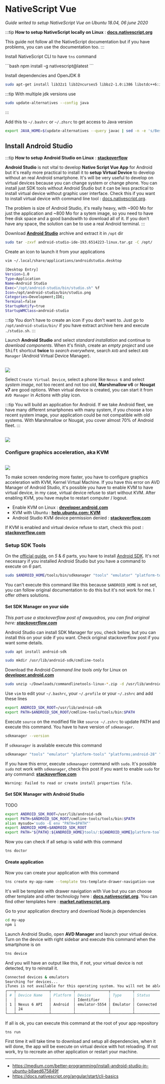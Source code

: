 # NativeScript Vue

*Guide writed to setup NativeScript Vue on Ubuntu 18.04, 06 june 2020*

:::tip
**How to setup NativeScript locally on Linux** : [**docs.nativescript.org**](https://docs.nativescript.org/angular/start/ns-setup-linux)

This guide not follow all the NativeScript documentation but if you have problems, you can use the documentation too.
:::

Install NativeScript CLI to have `tns` command

<code-info ext="sh">
```bash
npm install -g nativescript@latest
```
</code-info>

Install dependencies and OpenJDK 8

```bash
sudo apt-get install lib32z1 lib32ncurses5 libbz2-1.0:i386 libstdc++6:i386 g++ openjdk-8-jdk
```

:::tip
With multiple jdk versions use
```bash
sudo update-alternatives --config java
```
:::

Add this to `~/.bashrc` or `~/.zhsrc` to get access to Java version

```bash
export JAVA_HOME=$(update-alternatives --query javac | sed -n -e 's/Best: *\(.*\)\/bin\/javac/\1/p')
```

## Install Android Studio

:::tip
**How to setup Android Studio on Linux** : [**stackoverflow**](https://askubuntu.com/questions/634082/how-to-install-android-studio-on-ubuntu)

**Android Studio** is not vital to develop **Native Script Vue App** for Android but it's really more practical to install it to **setup Virtual Device** to develop without an real Android smartphone. It's will be very useful to develop on virtual devices because you can change system or change phone. You can install just SDK tools without Android Studio but it can be less practical to install virtual device without graphic user interface. Check this if you want to install virtual device with command line tool : [docs.nativescript.org](https://docs.nativescript.org/angular/tooling/android-virtual-devices#creating-android-virtual-device-via-command-line-tool).

The problem is size of Android Studio, it's really heavy, with ~900 Mo for just the application and ~800 Mo for a sytem image, so you need to have free disk space and a good bandswith to download all of it. If you don't have any space, the solution can be to use a real Android terminal.
:::

Download [**Android Studio**](https://developer.android.com/studio) archive and extract it in `/opt` dir

```bash
sudo tar -zxvf android-studio-ide-193.6514223-linux.tar.gz -C /opt/
```

Create an icon to launch it from your applications

```bash
vim ~/.local/share/applications/androidstudio.desktop
```
```bash
[Desktop Entry]
Version=1.0
Type=Application
Name=Android Studio
Exec="/opt/android-studio/bin/studio.sh" %f
Icon=/opt/android-studio/bin/studio.png
Categories=Development;IDE;
Terminal=false
StartupNotify=true
StartupWMClass=android-studio
```

:::tip
You don't have to create an icon if you don't want to. Just go to `/opt/android-studio/bin/` if you have extract archive here and execute `./studio.sh`.
:::

Launch **Android Studio** and select *standard installation* and continue to *download components*. When it's finish, create an *empty project* and use <kbd>Shift</kbd> shortcut **twice** to *search everywhere*, search `AVD` and select `AVD Manager` (Android Virtual Device Manager).

<img src="/images/linux/android-avd-search.jpg" class="" style="margin-top: 1rem" />

Select `Create Virtual Device`, select a phone like `Nexus 6` and select *system image*, not too recent and not too old, **Marshmallow v6** or **Nougat v7** are good options. When virtual device is created, you can start it from `AVD Manager` in *Actions* with play icon.

:::tip
You will build an application for Android. If we take Android fleet, we have many different smartphones with many system, if you choose a too recent system image, your application could be not compatible with old systems. With Marshmallow or Nougat, you cover almost 70% of Android fleet.
:::

<img src="/images/linux/android-distributions.jpg" class="" style="margin-top: 1rem" />

### Configure graphics acceleration, aka KVM

<img src="/images/linux/kvm.jpg" class="" style="margin-top: 1rem" />

To make screen rendering more faster, you have to configure graphics acceleration with KVM, Kernel Virtual Machine. If you have this error on AVD Manager of Android Studio, it's possible you have to enable KVM to have virtual device, in my case, virtual device refuse to start without KVM. After enabling KVM, you have maybe to restart computer / logout.

- Enable KVM on Linux : [**developer.android.com**](https://developer.android.com/studio/run/emulator-acceleration#accel-graphics)
- KVM with Ubuntu : [**help.ubuntu.com: KVM**](https://help.ubuntu.com/community/KVM/Installation)
- Android Studio KVM device permission denied : [**stackoverflow.com**](https://stackoverflow.com/questions/37300811/android-studio-dev-kvm-device-permission-denied)

If KVM is enabled and virtual device refuse to start, check this post : [**stackoverflow.com**](https://stackoverflow.com/questions/42728353/cannot-start-android-device-emulator-on-linux)

### Setup SDK Tools

On the [official guide](https://docs.nativescript.org/angular/start/ns-setup-linux), on *5* & *6* parts, you have to install [Android SDK](developer.android.com/sdk/index.html). It's not necessary if you installed Android Studio but you have a command to execute on *6* part.

```bash
sudo $ANDROID_HOME/tools/bin/sdkmanager "tools" "emulator" "platform-tools" "platforms;android-28" "build-tools;28.0.3" "extras;android;m2repository" "extras;google;m2repository"
```

You can't execute this command like this because `$ANDROID_HOME` is not set, you can follow original documentation to do this but it's not work for me. I offer others solutions.

#### Set SDK Manager on your side

*This part use a stackoverflow post of awquadros, you can find original here: [**stackoverflow.com**](https://stackoverflow.com/questions/60440509/android-command-line-tools-sdkmanager-always-shows-warning-could-not-create-se)*

Android Studio can install SDK Manager for you, check below, but you can install this on your side if you want. Check original stackoverflow post if you want some details.

```bash
sudo apt install android-sdk
```

```bash
sudo mkdir /usr/lib/android-sdk/cmdline-tools
```

Download the Android *Command line tools only* for Linux on [**developer.android.com**](https://developer.android.com/studio?hl=en-419#downloads)

```bash
sudo unzip ~/Downloads/commandlinetools-linux-*.zip -d /usr/lib/android-sdk/cmdline-tools
```

Use `vim` to edit your `~/.bashrc`, your `~/.profile` or your `~/.zshrc` and add these lines

```bash
export ANDROID_SDK_ROOT=/usr/lib/android-sdk
export PATH=$ANDROID_SDK_ROOT/cmdline-tools/tools/bin:$PATH
```

Execute `source` on the modified file like `source ~/.zshrc` to update PATH and execute this command. You have to have version of `sdkmanager`.

```bash
sdkmanager --version
```

If `sdkmanager` is available execute this command

```bash
sdkmanager "tools" "emulator" "platform-tools" "platforms;android-28" "build-tools;28.0.3" "extras;android;m2repository" "extras;google;m2repository"
```

If you have this error, execute `sdkmanager` command with `sudo`. It's possible `sudo` not work with `sdkmanager`, check this post if you want to enable `sudo` for any command: [**stackoverflow.com**](https://stackoverflow.com/questions/12996397/command-not-found-when-using-sudo)

```bash
Warning: Failed to read or create install properties file.
```

#### Set SDK Manager with Android Studio

TODO

```bash
export ANDROID_SDK_ROOT=/usr/lib/android-sdk
export PATH=$ANDROID_SDK_ROOT/cmdline-tools/tools/bin:$PATH
alias mysudo='sudo -E env "PATH=$PATH"'
export ANDROID_HOME=$ANDROID_SDK_ROOT
export PATH="${PATH}:${ANDROID_HOME}tools/:${ANDROID_HOME}platform-tools/"
```

Now you can check if all setup is valid with this command

```bash
tns doctor
```

#### Create application

Now you can create your application with this command

```bash
tns create my-app-name --template tns-template-drawer-navigation-vue
```

It's will be template with drawer navigation with Vue but you can choose other template and other technology here : [**docs.nativescript.org**](https://docs.nativescript.org/tooling/docs-cli/project/creation/create). You can find other templates here : [**market.nativescript.org**](https://market.nativescript.org/?tab=templates&category=all_templates).

Go to your application directory and download Node.js dependencies

```bash
cd my-app
npm i
```

Launch Android Studio, open **AVD Manager** and launch your virtual device. Turn on the device with right sidebar and execute this command when the smartphone is on

```bash
tns device
```

And you will have an output like this, if not, your virtual device is not detected, try to reinstall it.

```bash
Connected devices & emulators
Searching for devices...
iTunes is not available for this operating system. You will not be able to work with connected iOS devices.
┌───┬───────────────┬──────────┬───────────────┬──────────┬───────────┬───────────────┐
│ # │ Device Name   │ Platform │ Device        │ Type     │ Status    │ Connection    │
│   │               │          │ Identifier    │          │           │ Type          │
│ 1 │ Nexus 6 API   │ Android  │ emulator-5554 │ Emulator │ Connected │ Local         │
│   │ 24            │          │               │          │           │               │
└───┴───────────────┴──────────┴───────────────┴──────────┴───────────┴───────────────┘
```

If all is ok, you can execute this command at the root of your app repository

```bash
tns run
```

First time it will take time to download and setup all dependencies, when it will done, the app will be execute on virtual device with hot reloading. If not work, try to recreate an other application or restart your machine.

---

- https://medium.com/better-programming/install-android-studio-in-ubuntu-b8aed675849f
- https://docs.nativescript.org/angular/start/cli-basics
